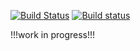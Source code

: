 [![Build Status](https://travis-ci.org/wc-duck/fswatcher.svg?branch=master)](https://travis-ci.org/wc-duck/fswatcher)
[![Build status](https://ci.appveyor.com/api/projects/status/yso5i3uaai2ibmi4?svg=true)](https://ci.appveyor.com/project/wc-duck/fswatcher)

!!!work in progress!!!
